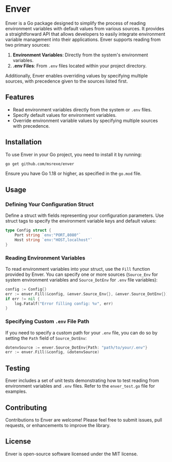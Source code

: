 # Enver

Enver is a Go package designed to simplify the process of reading environment variables with default values from various sources. It provides a straightforward API that allows developers to easily integrate environment variable management into their applications. Enver supports reading from two primary sources:

1. **Environment Variables**: Directly from the system's environment variables.
2. **.env Files**: From `.env` files located within your project directory.

Additionally, Enver enables overriding values by specifying multiple sources, with precedence given to the sources listed first.

## Features

- Read environment variables directly from the system or `.env` files.
- Specify default values for environment variables.
- Override environment variable values by specifying multiple sources with precedence.

## Installation

To use Enver in your Go project, you need to install it by running:

```bash
go get github.com/msrexe/enver
```

Ensure you have Go 1.18 or higher, as specified in the `go.mod` file.

## Usage

### Defining Your Configuration Struct

Define a struct with fields representing your configuration parameters. Use struct tags to specify the environment variable keys and default values:

```go
type Config struct {
    Port string `env:"PORT,8080"`
    Host string `env:"HOST,localhost"`
}
```

### Reading Environment Variables

To read environment variables into your struct, use the `Fill` function provided by Enver. You can specify one or more sources (`Source_Env` for system environment variables and `Source_DotEnv` for `.env` file variables):

```go
config := Config{}
err := enver.Fill(&config, &enver.Source_Env{}, &enver.Source_DotEnv{})
if err != nil {
    log.Fatalf("Error filling config: %v", err)
}
```

### Specifying Custom `.env` File Path

If you need to specify a custom path for your `.env` file, you can do so by setting the `Path` field of `Source_DotEnv`:

```go
dotenvSource := enver.Source_DotEnv{Path: "path/to/your/.env"}
err := enver.Fill(&config, &dotenvSource)
```

## Testing

Enver includes a set of unit tests demonstrating how to test reading from environment variables and `.env` files. Refer to the `enver_test.go` file for examples.

## Contributing

Contributions to Enver are welcome! Please feel free to submit issues, pull requests, or enhancements to improve the library.

## License

Enver is open-source software licensed under the MIT license.
